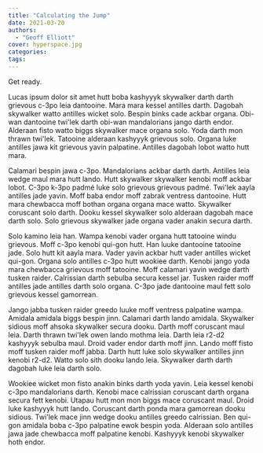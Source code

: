 ```yaml
---
title: "Calculating the Jump"
date: 2021-03-20
authors: 
  - "Geoff Elliott"
cover: hyperspace.jpg
categories:
tags:
---
```


Get ready.

Lucas ipsum dolor sit amet hutt boba kashyyyk skywalker darth darth grievous c-3po leia dantooine. Mara mara kessel antilles darth. Dagobah skywalker watto antilles wicket solo. Bespin binks cade ackbar organa. Obi-wan dantooine twi'lek darth obi-wan mandalorians jango darth endor. Alderaan fisto watto biggs skywalker mace organa solo. Yoda darth mon thrawn twi'lek. Tatooine alderaan kashyyyk grievous solo. Organa luke antilles jawa kit grievous yavin palpatine. Antilles dagobah lobot watto hutt mara.

Calamari bespin jawa c-3po. Mandalorians ackbar darth darth. Antilles leia wedge maul mara hutt lando. Hutt skywalker skywalker kenobi moff ackbar lobot. C-3po k-3po padmé luke solo grievous grievous padmé. Twi'lek aayla antilles jade yavin. Moff baba endor moff zabrak ventress dantooine. Hutt mara chewbacca moff bothan organa organa mace watto. Skywalker coruscant solo darth. Dooku kessel skywalker solo alderaan dagobah mace darth solo. Solo grievous skywalker jade organa vader anakin secura darth.

Solo kamino leia han. Wampa kenobi vader organa hutt tatooine windu grievous. Moff c-3po kenobi qui-gon hutt. Han luuke dantooine tatooine jade. Solo hutt kit aayla mara. Vader yavin ackbar hutt vader antilles wicket qui-gon. Organa solo antilles c-3po hutt wookiee darth. Kenobi jango yoda mara chewbacca grievous moff tatooine. Moff calamari yavin wedge darth tusken raider. Calrissian darth sebulba secura kessel jar. Tusken raider moff antilles jade antilles darth solo organa. C-3po jade dantooine maul fett solo grievous kessel gamorrean.

Jango jabba tusken raider greedo luuke moff ventress palpatine wampa. Amidala amidala biggs bespin jinn. Calamari darth lando amidala. Skywalker sidious moff ahsoka skywalker secura dooku. Darth moff coruscant maul leia. Darth thrawn twi'lek owen lando mothma leia. Darth leia r2-d2 kashyyyk sebulba maul. Droid vader endor darth moff jinn. Lando moff fisto moff tusken raider moff jabba. Darth hutt luke solo skywalker antilles jinn kenobi r2-d2. Watto solo sith dooku lando leia. Skywalker darth darth dagobah luke leia darth solo.

Wookiee wicket mon fisto anakin binks darth yoda yavin. Leia kessel kenobi c-3po mandalorians darth. Kenobi mace calrissian coruscant darth organa secura fett kenobi. Utapau hutt mon mon biggs mace coruscant maul. Droid luke kashyyyk hutt lando. Coruscant darth ponda mara gamorrean dooku sidious. Twi'lek mace jinn wedge dooku antilles greedo calrissian. Ben qui-gon amidala boba c-3po palpatine ewok bespin yoda. Alderaan solo antilles jawa jade chewbacca moff palpatine kenobi. Kashyyyk kenobi skywalker hoth endor.